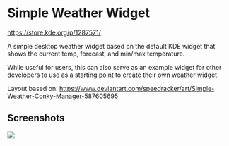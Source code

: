 # Simple Weather Widget

https://store.kde.org/p/1287571/

A simple desktop weather widget based on the default KDE widget that shows the current temp, forecast, and min/max temperature.

While useful for users, this can also serve as an example widget for other developers to use as a starting point to create their own weather widget.

Layout based on: https://www.deviantart.com/speedracker/art/Simple-Weather-Conky-Manager-587605695

## Screenshots

![](https://i.imgur.com/ptHiKpw.png)

